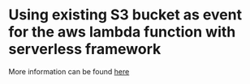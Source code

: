 # Using existing S3 bucket as event for the aws lambda function with serverless framework

More information can be found [here](http://www.modulenotfound.com/2018/03/17/using-existing-s3-bucket-as-event-for-the-aws-lambda-function-with-serverless-framework/)